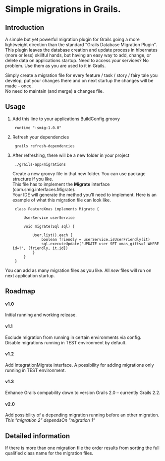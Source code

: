 # Simple migrations in Grails. #

## Introduction ##

A simple but yet powerful migration plugin for Grails going a more lightweight direction than the standard "Grails Database Migration Plugin".  
This plugin leaves the database creation and update process in hibernates (more or less) skillful hands, but having an easy way to add, change, or delete data on applications startup. Need to access your services? No problem. Use them as you are used to it in Grails.  

Simply create a migration file for every feature / task / story / fairy tale you develop, put your changes there and on next startup the changes will be made – once.  
No need to maintain (and merge) a changes file.


## Usage ##

1. Add this line to your applications BuildConfig.groovy

        runtime ":smig:1.0.0"

2. Refresh your dependencies

        grails refresh-dependencies

3. After refreshing, there will be a new folder in your project

        ./grails-app/migrations
   
   Create a new groovy file in that new folder. You can use package structure if you like.  
   This file has to implement the **Migrate** interface (com.smig.interfaces.Migrate).  
   Your IDE will generate the method you'll need to implement. Here is an example of what this migration file can look like.  
   
        class FeatureXmas implements Migrate {
    
            UserService userService

            void migrate(Sql sql) {
    
                User.list().each {
                    boolean friendly = userService.isUserFriendly(it)
                    sql.executeUpdate('UPDATE user SET xmas_gifts=? WHERE id=?', [friendly, it.id])
                }
            }
        }
    
You can add as many migration files as you like. All _new_ files will run on next application startup.


## Roadmap ##

#### v1.0 ####

Initial running and working release.

#### v1.1 ####

Exclude migration from running in certain environments via config.  
Disable migrations running in TEST environment by default.

#### v1.2 ####

Add IntegrationMigrate interface. A possibility for adding migrations only running in TEST environment.

#### v1.3 ####

Enhance Grails compability down to version Grails 2.0 – currently Grails 2.2.

#### v2.0 ####

Add possibility of a depending migration running before an other migration. _This "migration 2" dependsOn "migration 1"_


## Detailed information ##

If there is more than one migration file the order results from sorting the full qualified class name for the migration files.
